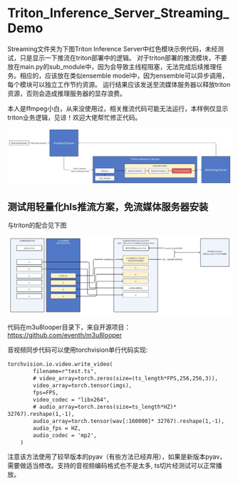 # Triton_Inference_Server_Streaming_Demo

Streaming文件夹为下图Triton Inference Server中红色模块示例代码，未经测试，只是显示一下推流在triton部署中的逻辑。
对于triton部署的推流模块，不要放在main.py的sub_module中，因为会导致主线程阻塞，无法完成后续推理任务。相应的，应该放在类似ensemble model中，因为ensemble可以异步调用，每个模块可以独立工作节约资源。
运行结果应该发送至流媒体服务器以释放triton资源，否则会造成推理服务器的显存浪费。

本人是ffmpeg小白，从来没使用过，相关推流代码可能无法运行，本样例仅显示triton业务逻辑，见谅！欢迎大佬帮忙修正代码。

![Image text](https://github.com/AI796/Triton_Inference_Server_Streaming_Demo/blob/main/pic01.png)

## 测试用轻量化hls推流方案，免流媒体服务器安装

与triton的配合见下图

![Image text](https://github.com/AI796/Triton_Inference_Server_Streaming_Demo/blob/main/m3u8looper/pipeline_demo.png)

代码在m3u8looper目录下，来自开源项目：https://github.com/eventh/m3u8looper

音视频同步代码可以使用torchvision单行代码实现:

```
torchvision.io.video.write_video(
        filename=r"test.ts",
        # video_array=torch.zeros(size=(ts_length*FPS,256,256,3)),
        video_array=torch.tensor(imgs),
        fps=FPS,
        video_codec = "libx264",
        # audio_array=torch.zeros(size=ts_length*HZ)* 32767).reshape(1,-1),
        audio_array=torch.tensor(wav[:160000]* 32767).reshape(1,-1),
        audio_fps = HZ,
        audio_codec = 'mp2',
    )
```

注意该方法使用了较早版本的pyav（有些方法已经弃用），如果是新版本pyav，需要做适当修改。支持的音视频编码格式也不是太多, ts切片经测试可以正常播放。
